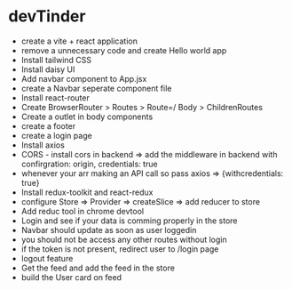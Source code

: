 # devTinder

- create a vite + react application
- remove a unnecessary code and create Hello world app
- Install tailwind CSS
- Install daisy UI
- Add navbar component to App.jsx
- create a Navbar seperate component file
- Install react-router 
- Create BrowserRouter > Routes > Route=/ Body > ChildrenRoutes
- Create a outlet in body components
- create a footer
- create a login page
- Install axios 
- CORS - install cors in backend => add the middleware in backend  with confirgration: origin, credentials: true
- whenever your arr making an API call so pass axios => {withcredentials: true}
- Install redux-toolkit and react-redux 
- configure Store => Provider => createSlice => add reducer to store
- Add reduc tool in chrome devtool
- Login and see if your data is  comming properly in the store
- Navbar should update as soon as user loggedin
- you should not be access any other routes without login
- if the token is not present, redirect user to /login page 
- logout feature 
- Get the feed and add the feed in the store
- build the User card on feed